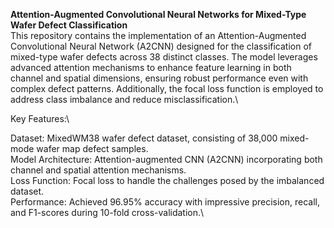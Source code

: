 **Attention-Augmented Convolutional Neural Networks for Mixed-Type Wafer Defect Classification**\
This repository contains the implementation of an Attention-Augmented Convolutional Neural Network (A2CNN) designed for the classification of mixed-type wafer defects across 38 distinct classes. The model leverages advanced attention mechanisms to enhance feature learning in both channel and spatial dimensions, ensuring robust performance even with complex defect patterns. Additionally, the focal loss function is employed to address class imbalance and reduce misclassification.\

Key Features:\

Dataset: MixedWM38 wafer defect dataset, consisting of 38,000 mixed-mode wafer map defect samples.\
Model Architecture: Attention-augmented CNN (A2CNN) incorporating both channel and spatial attention mechanisms.\
Loss Function: Focal loss to handle the challenges posed by the imbalanced dataset.\
Performance: Achieved 96.95% accuracy with impressive precision, recall, and F1-scores during 10-fold cross-validation.\
